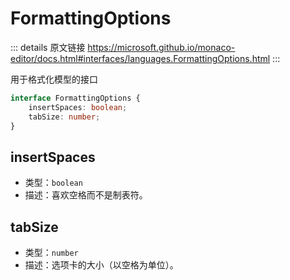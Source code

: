 # FormattingOptions
        
::: details 原文链接
https://microsoft.github.io/monaco-editor/docs.html#interfaces/languages.FormattingOptions.html
:::

用于格式化模型的接口

```ts
interface FormattingOptions {
    insertSpaces: boolean;
    tabSize: number;
}
```

## insertSpaces
- 类型：`boolean`
- 描述：喜欢空格而不是制表符。
## tabSize
- 类型：`number`
- 描述：选项卡的大小（以空格为单位）。
